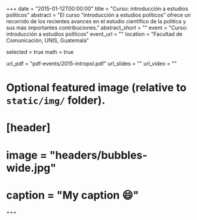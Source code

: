 +++
date = "2015-01-12T00:00:00"
title = "Curso: introducción a estudios políticos"
abstract = "El curso “introducción a estudios políticos” ofrece un recorrido de los recientes avances en el estudio científico de la política y sus más importantes contribuciones."
abstract_short = ""
event = "Curso: introducción a estudios políticos"
event_url = ""
location = "Facultad de Comunicación, UNIS, Guatemala"

selected = true
math = true

url_pdf = "pdf-events/2015-intropol.pdf"
url_slides = ""
url_video = ""

# Optional featured image (relative to `static/img/` folder).
# [header]
# image = "headers/bubbles-wide.jpg"
# caption = "My caption :smile:"

+++
